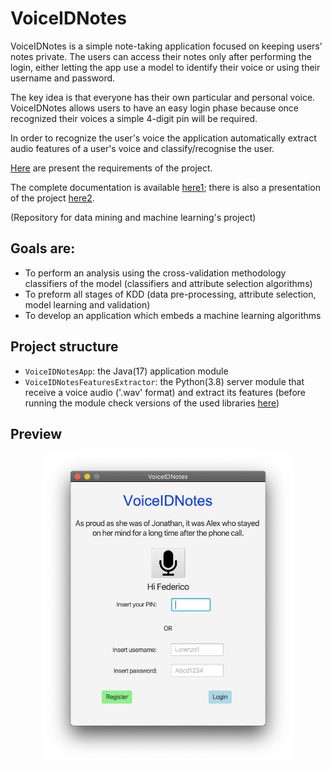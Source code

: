 # VoiceIDNotes

VoiceIDNotes is a simple note-taking application focused on keeping users’ notes private. The users can access their notes only after performing the login, 
either letting the app use a model to identify their voice or using their username and password.

The key idea is that everyone has their own particular and personal voice. VoiceIDNotes allows users to have an easy login phase because once recognized their 
voices a simple 4-digit pin will be required.

In order to recognize the user's voice the application automatically extract audio features of a user's voice and classify/recognise the user.

[Here](requirements.pdf) are present the requirements of the project.

The complete documentation is available [here1](documentation.pdf); there is also a presentation of the project [here2](documentation.pdf).

(Repository for data mining and machine learning's project)

## Goals are:
- To perform an analysis using the cross-validation methodology classifiers of the model (classifiers and attribute selection algorithms)
- To preform all stages of KDD (data pre-processing, attribute selection, model learning and validation)
- To develop an application which embeds a machine learning algorithms

## Project structure
 - `VoiceIDNotesApp`: the Java(17) application module
 - `VoiceIDNotesFeaturesExtractor`: the Python(3.8) server module that receive a voice audio ('.wav' format) and extract its features (before running the module check versions of the used libraries [here](VoiceIDNotesFeaturesExtractor/libraries.txt))

## Preview
<p align="center">
  <img src="preview.png" alt="preview" width="400px"/> 
</p>
